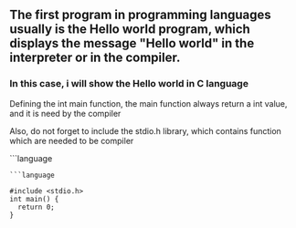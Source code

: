 <h2>The first program  in programming languages usually is the Hello world program, which displays the message "Hello world" in the interpreter or in the compiler.</h2>
<h3>In this case, i will show the Hello world in C language</h3>
<p>Defining the int main function, the main function always return a int value, and it is need by the compiler</p>
<p>Also, do not forget to include the stdio.h library, which contains function which are needed to be compiler</p>
```language

```
```language

#include <stdio.h> 
int main() {
  return 0;
}
```

